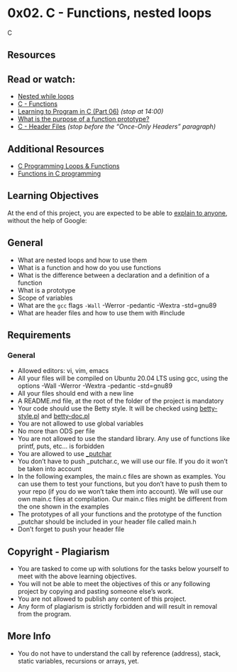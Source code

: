 # 0x02. C - Functions, nested loops
C

## Resources 
## Read or watch:
- [Nested while loops](https://youtu.be/Z3iGeQ1gIss?si=5w0fp4pBPsOPmJ-U)  
- [C - Functions](https://www.tutorialspoint.com/cprogramming/c_functions.htm)  
- [Learning to Program in C (Part 06)](https://youtu.be/qMlnFwYdqIw?si=rnq5H7WtjK6uxHmz) *(stop at 14:00)*  
- [What is the purpose of a function prototype?](https://www.geeksforgeeks.org/what-is-the-purpose-of-a-function-prototype/)  
- [C - Header Files](https://www.tutorialspoint.com/cprogramming/c_header_files.htm) *(stop before the “Once-Only Headers” paragraph)*  

## Additional Resources
- [C Programming Loops & Functions](https://youtu.be/3i1IPkzFVcM?si=g148RQVdx3krfwQ3)  
- [Functions in C programming](https://youtu.be/u40rF7zCYaQ?si=eN31JnH1ZndasUTF)  

## Learning Objectives
At the end of this project, you are expected to be able to [explain to anyone](https://fs.blog/feynman-learning-technique/?fbclid=IwAR2K5_BGPVo0QjJXkOIIqNsqcXK4lTskPWJvA0asKQIGtCPWaQBdKmj1Ztg), without the help of Google:  

## General  
- What are nested loops and how to use them  
- What is a function and how do you use functions  
- What is the difference between a declaration and a definition of a function  
- What is a prototype  
- Scope of variables
- What are the `gcc` flags `-Wall` -Werror -pedantic -Wextra -std=gnu89
- What are header files and how to use them with #include  

## Requirements  
### General  
- Allowed editors: vi, vim, emacs  
- All your files will be compiled on Ubuntu 20.04 LTS using gcc, using the options -Wall -Werror -Wextra -pedantic -std=gnu89  
- All your files should end with a new line  
- A README.md file, at the root of the folder of the project is mandatory  
- Your code should use the Betty style. It will be checked using [betty-style.pl](https://github.com/alx-tools/Betty/blob/master/betty-style.pl) and [betty-doc.pl](https://github.com/alx-tools/Betty/blob/master/betty-doc.pl)  
- You are not allowed to use global variables  
- No more than  ODS per file  
- You are not allowed to use the standard library. Any use of functions like printf, puts, etc… is forbidden  
- You are allowed to use [_putchar](https://github.com/alx-tools/_putchar.c/blob/master/_putchar.c)  
- You don’t have to push _putchar.c, we will use our file. If you do it won’t be taken into account  
- In the following examples, the main.c files are shown as examples. You can use them to test your functions, but you don’t have to push them to your repo (if you do we won’t take them into account). We will use our own main.c files at compilation. Our main.c files might be different from the one shown in the examples  
- The prototypes of all your functions and the prototype of the function _putchar should be included in your header file called main.h  
- Don’t forget to push your header file  

## Copyright - Plagiarism
- You are tasked to come up with solutions for the tasks below yourself to meet with the above learning objectives.  
- You will not be able to meet the objectives of this or any following project by copying and pasting someone else’s work.  
- You are not allowed to publish any content of this project.  
- Any form of plagiarism is strictly forbidden and will result in removal from the program.  

## More Info
- You do not have to understand the call by reference (address), stack, static variables, recursions or arrays, yet.
